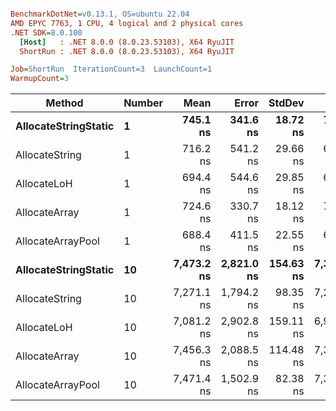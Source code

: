 ``` ini

BenchmarkDotNet=v0.13.1, OS=ubuntu 22.04
AMD EPYC 7763, 1 CPU, 4 logical and 2 physical cores
.NET SDK=8.0.100
  [Host]   : .NET 8.0.0 (8.0.23.53103), X64 RyuJIT
  ShortRun : .NET 8.0.0 (8.0.23.53103), X64 RyuJIT

Job=ShortRun  IterationCount=3  LaunchCount=1  
WarmupCount=3  

```
|               Method | Number |       Mean |      Error |    StdDev |        Min |        Max |  Gen 0 |  Gen 1 | Allocated |
|--------------------- |------- |-----------:|-----------:|----------:|-----------:|-----------:|-------:|-------:|----------:|
| **AllocateStringStatic** |      **1** |   **745.1 ns** |   **341.6 ns** |  **18.72 ns** |   **729.2 ns** |   **765.8 ns** | **0.0124** | **0.0114** |      **1 KB** |
|       AllocateString |      1 |   716.2 ns |   541.2 ns |  29.66 ns |   690.6 ns |   748.7 ns | 0.0124 | 0.0114 |      1 KB |
|          AllocateLoH |      1 |   694.4 ns |   544.6 ns |  29.85 ns |   671.2 ns |   728.1 ns | 0.0124 | 0.0114 |      1 KB |
|        AllocateArray |      1 |   724.6 ns |   330.7 ns |  18.12 ns |   704.7 ns |   740.1 ns | 0.0124 | 0.0114 |      1 KB |
|    AllocateArrayPool |      1 |   688.4 ns |   411.5 ns |  22.55 ns |   673.5 ns |   714.3 ns | 0.0124 | 0.0114 |      1 KB |
| **AllocateStringStatic** |     **10** | **7,473.2 ns** | **2,821.0 ns** | **154.63 ns** | **7,309.3 ns** | **7,616.6 ns** | **0.1221** | **0.1144** |     **10 KB** |
|       AllocateString |     10 | 7,271.1 ns | 1,794.2 ns |  98.35 ns | 7,206.4 ns | 7,384.3 ns | 0.1221 | 0.1144 |     10 KB |
|          AllocateLoH |     10 | 7,081.2 ns | 2,902.8 ns | 159.11 ns | 6,953.9 ns | 7,259.6 ns | 0.1221 | 0.1144 |     10 KB |
|        AllocateArray |     10 | 7,456.3 ns | 2,088.5 ns | 114.48 ns | 7,385.1 ns | 7,588.4 ns | 0.1221 | 0.1144 |     10 KB |
|    AllocateArrayPool |     10 | 7,471.4 ns | 1,502.9 ns |  82.38 ns | 7,394.6 ns | 7,558.4 ns | 0.1221 | 0.1144 |     10 KB |
